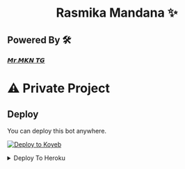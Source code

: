 
<h1 align="center">
  <b>Rasmika Mandana ✨️</b>
</h1>


## Powered By 🛠️

[𝙈𝙧.𝙈𝙆𝙉 𝙏𝙂 ](https://t.me/Mr_MKN)

# ⚠️ Private Project 

## Deploy
You can deploy this bot anywhere.


<a target="_blank" href="https://app.koyeb.com/deploy?type=git&repository=github.com/LazyDeveloperr/LazyPrincess&branch=master&name=lazyprincessbot"><img alt="Deploy to Koyeb" src="https://binbashbanana.github.io/deploy-buttons/buttons/remade/koyeb.svg"></a>


<details><summary>Deploy To Heroku</summary>
<p>
<br>
<a href="https://heroku.com/deploy?template=https://github.com/SickXking11/LazyPrincess">
  <img src="https://www.herokucdn.com/deploy/button.svg" alt="Deploy">
</a>
</p>
</details>
